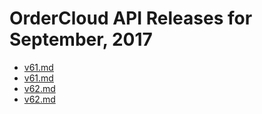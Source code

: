 # OrderCloud API Releases for September, 2017

- [v61.md](/v61.md)
- [v61.md](/v61.md)
- [v62.md](/v62.md)
- [v62.md](/v62.md)